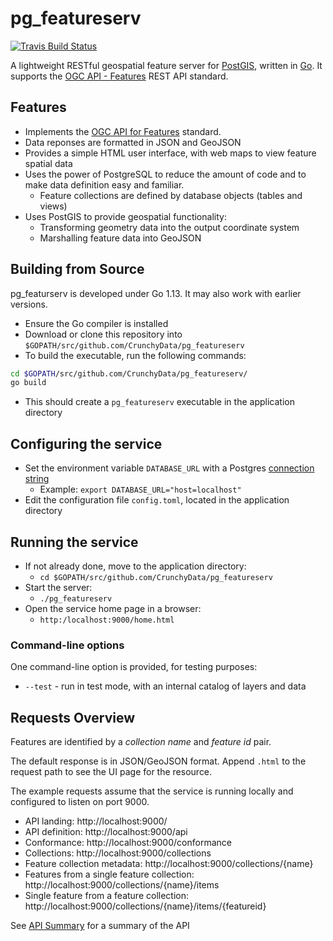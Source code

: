 # pg_featureserv

[![Travis Build Status][travisbuild]](https://travis-ci.org/CrunchyData/pg_featureserv)

[travisbuild]: https://api.travis-ci.org/CrunchyData/pg_featureserv.svg?branch=master "Travis CI"

A lightweight RESTful geospatial feature server for [PostGIS](https://postgis.net/), written in [Go](https://golang.org/).
It supports the [OGC API - Features](http://docs.opengeospatial.org/is/17-069r3/17-069r3.html) REST API standard.

## Features

* Implements the [OGC API for Features](http://docs.opengeospatial.org/is/17-069r3/17-069r3.html) standard.
* Data reponses are formatted in JSON and GeoJSON
* Provides a simple HTML user interface, with web maps to view feature spatial data
* Uses the power of PostgreSQL to reduce the amount of code
  and to make data definition easy and familiar.
  * Feature collections are defined by database objects (tables and views)
* Uses PostGIS to provide geospatial functionality:
  * Transforming geometry data into the output coordinate system
  * Marshalling feature data into GeoJSON

## Building from Source

pg_featurserv is developed under Go 1.13.  It may also work with earlier versions.

* Ensure the Go compiler is installed
* Download or clone this repository into `$GOPATH/src/github.com/CrunchyData/pg_featureserv`
* To build the executable, run the following commands:
```bash
cd $GOPATH/src/github.com/CrunchyData/pg_featureserv/
go build
```
* This should create a `pg_featureserv` executable in the application directory

## Configuring the service

* Set the environment variable `DATABASE_URL` with a Postgres [connection string](https://www.postgresql.org/docs/12/libpq-connect.html#LIBPQ-CONNSTRING)
  * Example: `export DATABASE_URL="host=localhost"`
* Edit the configuration file `config.toml`, located in the application directory

## Running the service

* If not already done, move to the application directory:
  * `cd $GOPATH/src/github.com/CrunchyData/pg_featureserv`
* Start the server:
  * `./pg_featureserv`
* Open the service home page in a browser:
  * `http:/localhost:9000/home.html`

### Command-line options

One command-line option is provided, for testing purposes:

* `--test` - run in test mode, with an internal catalog of layers and data

## Requests Overview

Features are identified by a _collection name_ and _feature id_ pair.

The default response is in JSON/GeoJSON format.
Append `.html` to the request path to see the UI page for the resource.

The example requests assume that the service is running locally and configured
to listen on port 9000.

- API landing: http://localhost:9000/
- API definition: http://localhost:9000/api
- Conformance: http://localhost:9000/conformance
- Collections: http://localhost:9000/collections
- Feature collection metadata: http://localhost:9000/collections/{name}
- Features from a single feature collection: http://localhost:9000/collections/{name}/items
- Single feature from a feature collection: http://localhost:9000/collections/{name}/items/{featureid}

See [API Summary](API.md) for a summary of the API
